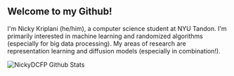 ## Welcome to my Github!

I'm Nicky Kriplani (he/him), a computer science student at NYU Tandon. I'm primarily interested in machine learning and randomized algorithms (especially for big data processing). My areas of research are representation learning and diffusion models (especially in combination!).

![NickyDCFP Github Stats](https://github-readme-stats.vercel.app/api?username=nickydcfp&show_icons=true&theme=tokyonight)
